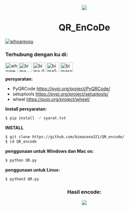 <p align="center"><img src="https://images.tokopedia.net/img/cache/500-square/VqbcmM/2022/2/18/26c2bb44-bbb3-4996-a87c-e6f443192a6c.png"></p>
<h1 align="center">QR_EnCoDe</h1>
<p align="left"> <a href="https://twitter.com/whoareyou" target="blank"><img src="https://img.shields.io/twitter/follow/whoareyou?logo=twitter&style=for-the-badge" alt="whoareyou" /></a> </p>
<h3 align="left">Terhubung dengan ku di:</h3>
<p align="left">
<a href="https://twitter.com/whoareyou" target="blank"><img align="center" src="https://raw.githubusercontent.com/rahuldkjain/github-profile-readme-generator/master/src/images/icons/Social/twitter.svg" alt="whoareyou" height="30" width="40" /></a>
<a href="https://fb.com/bima sena wihartono putra" target="blank"><img align="center" src="https://raw.githubusercontent.com/rahuldkjain/github-profile-readme-generator/master/src/images/icons/Social/facebook.svg" alt="bima sena wihartono putra" height="30" width="40" /></a>
<a href="https://instagram.com/bima_020" target="blank"><img align="center" src="https://raw.githubusercontent.com/rahuldkjain/github-profile-readme-generator/master/src/images/icons/Social/instagram.svg" alt="bima_020" height="30" width="40" /></a>
<a href="https://www.youtube.com/c/bima020" target="blank"><img align="center" src="https://raw.githubusercontent.com/rahuldkjain/github-profile-readme-generator/master/src/images/icons/Social/youtube.svg" alt="bima020" height="30" width="40" /></a>
<a href="https://www.hackerrank.com/bimasopan13" target="blank"><img align="center" src="https://raw.githubusercontent.com/rahuldkjain/github-profile-readme-generator/master/src/images/icons/Social/hackerrank.svg" alt="bimasopan13" height="30" width="40" /></a>
</p>


**persyaratan:**
 * PyQRCode    https://pypi.org/project/PyQRCode/
 * setuptools  https://pypi.org/project/setuptools/
 * wheel       https://pypi.org/project/wheel/
 
 
**Install persyaratan:**
```bash
$ pip install -r syarat.txt
```
**INSTALL**
```bash
$ git clone https://github.com/bimasena321/QR_encode/
$ cd QR_encode
```
**penggunaan untuk Windows dan Mac os:**
```bash
$ python QR.py
```
**penggunaan untuk Linux:**
```bash
$ python3 QR.py
```
<h3 align="center">Hasil encode:</h3>
<p align="center"><img src="https://lh3.googleusercontent.com/-J2tnmcC-XXg/YYyTQaYvNGI/AAAAAAAABII/_wV5Byc1x-gXvBvwBoxH1c0PNNMbq7r-ACLcBGAsYHQ/Mediaeducations.com.png"></p>









